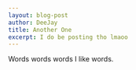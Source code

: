 ```yaml
---
layout: blog-post
author: DeeJay
title: Another One
excerpt: I do be posting tho lmaoo
---
```

Words words words I like words.